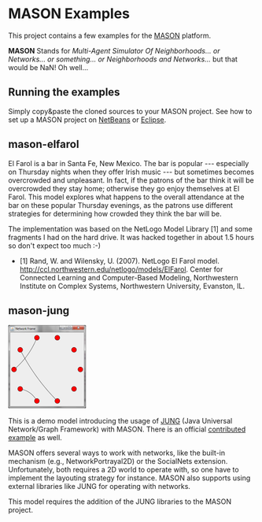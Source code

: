 MASON Examples
==============

This project contains a few examples for the [MASON][mason] platform.

**MASON** Stands for *Multi-Agent Simulator Of Neighborhoods... or Networks... or something... or Neighborhoods and Networks...* but that would be NaN! Oh well...

Running the examples
--------------------

Simply copy&paste the cloned sources to your MASON project. See how to set up a MASON project on [NetBeans][netBeansMason] or [Eclipse][eclipseMason].

mason-elfarol
-------------

El Farol is a bar in Santa Fe, New Mexico. The bar is popular --- especially on Thursday nights when they offer Irish music --- but sometimes becomes overcrowded and unpleasant. In fact, if the patrons of the bar think it will be overcrowded they stay home; otherwise they go enjoy themselves at El Farol. This model explores what happens to the overall attendance at the bar on these popular Thursday evenings, as the patrons use different strategies for determining how crowded they think the bar will be.

The implementation was based on the NetLogo Model Library [1] and some fragments I had on the hard drive. It was hacked together in about 1.5 hours so don't expect too much :-)

* [1] Rand, W. and Wilensky, U. (2007). NetLogo El Farol model. http://ccl.northwestern.edu/netlogo/models/ElFarol. Center for Connected Learning and Computer-Based Modeling, Northwestern Institute on Complex Systems, Northwestern University, Evanston, IL.

mason-jung
----------

![mason-jung screenshot](https://github.com/rlegendi/mason-examples/raw/master/mason-jung/src/main/resources/ai/aitia/contrib/mason/jung/icon.png)

This is a demo model introducing the usage of [JUNG][jung] (Java Universal Network/Graph Framework) with MASON. There is an official [contributed example][jungExtension] as well.

MASON offers several ways to work with networks, like the built-in mechanism (e.g., NetworkPortrayal2D) or the SocialNets extension. Unfortunately, both requires a 2D world to operate with, so one have to implement the layouting strategy for instance. MASON also supports using external libraries like JUNG for operating with networks.

This model requires the addition of the JUNG libraries to the MASON project.

  [mason]: http://cs.gmu.edu/~eclab/projects/mason/
  [netBeansMason]: http://cs.gmu.edu/~eclab/projects/mason/extensions/netbeans/
  [eclipseMason]: http://cs.gmu.edu/~eclab/projects/mason/extensions/eclipse/
  [jungExtension]: http://cs.gmu.edu/~eclab/projects/mason/extensions/jung/
  [jung]: http://jung.sourceforge.net/

